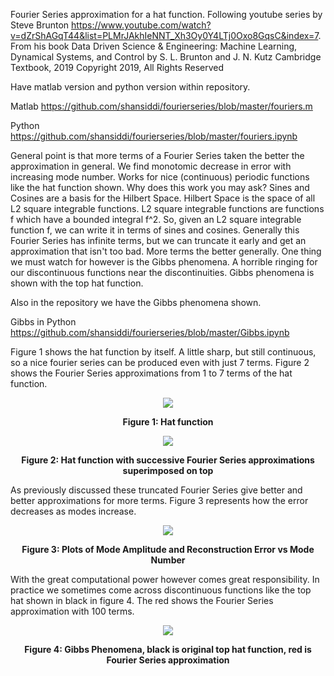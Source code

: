 Fourier Series approximation for a hat function. Following youtube series by Steve Brunton https://www.youtube.com/watch?v=dZrShAGqT44&list=PLMrJAkhIeNNT_Xh3Oy0Y4LTj0Oxo8GqsC&index=7. From his book Data Driven Science & Engineering: Machine Learning, Dynamical Systems, and Control by S. L. Brunton and J. N. Kutz Cambridge Textbook, 2019 Copyright 2019, All Rights Reserved

Have matlab version and python version within repository.

Matlab https://github.com/shansiddi/fourierseries/blob/master/fouriers.m

Python https://github.com/shansiddi/fourierseries/blob/master/fouriers.ipynb

General point is that more terms of a Fourier Series taken the better the approximation in general. We find monotomic decrease in error with increasing mode number. Works for nice (continuous) periodic functions like the hat function shown. Why does this work you may ask? Sines and Cosines are a basis for the Hilbert Space. Hilbert Space is the space of all L2 square integrable functions. L2 square integrable functions are functions f which have a bounded integral f^2. So, given an L2 square integrable function f, we can write it in terms of sines and cosines. Generally this Fourier Series has infinite terms, but we can truncate it early and get an approximation that isn't too bad. More terms the better generally. One thing we must watch for however is the Gibbs phenomena. A horrible ringing for our discontinuous functions near the discontinuities. Gibbs phenomena is shown with the top hat function.

Also in the repository we have the Gibbs phenomena shown.

Gibbs in Python https://github.com/shansiddi/fourierseries/blob/master/Gibbs.ipynb

Figure 1 shows the hat function by itself. A little sharp, but still continuous, so a nice fourier series can be produced even with just 7 terms. Figure 2 shows the Fourier Series approximations from 1 to 7 terms of the hat function.

<p align="center">
<img src="https://raw.githubusercontent.com/shansiddi/fourierseries/master/images/fig0.PNG">
<p align="center">
<b>Figure 1: Hat function</b><br>
</p>  
 
<p align="center">
<img src="https://raw.githubusercontent.com/shansiddi/fourierseries/master/images/fig1.PNG">
<p align="center">
<b>Figure 2: Hat function with successive Fourier Series approximations superimposed on top</b><br>
</p>   

As previously discussed these truncated Fourier Series give better and better approximations for more terms. Figure 3 represents how the error decreases as modes increase.

<p align="center">
<img src="https://raw.githubusercontent.com/shansiddi/fourierseries/master/images/fig2.PNG">
<p align="center">
<b>Figure 3: Plots of Mode Amplitude and Reconstruction Error vs Mode Number</b><br>
</p> 

With the great computational power however comes great responsibility. In practice we sometimes come across discontinuous functions like the top hat shown in black in figure 4. The red shows the Fourier Series approximation with 100 terms.

<p align="center">
<img src="https://raw.githubusercontent.com/shansiddi/fourierseries/master/images/fig3.PNG">
<p align="center">
<b>Figure 4: Gibbs Phenomena, black is original top hat function, red is Fourier Series approximation</b><br>
</p> 

